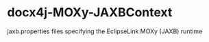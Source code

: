 docx4j-MOXy-JAXBContext
=======================

jaxb.properties files specifying the EclipseLink MOXy (JAXB) runtime 
